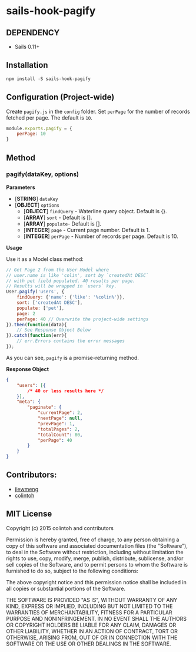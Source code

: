 # sails-hook-pagify

## DEPENDENCY

- Sails 0.11+

## Installation

```javascript
npm install -S sails-hook-pagify
```

## Configuration (Project-wide)

Create `pagify.js` in the `config` folder. Set `perPage` for the number of records fetched per page. The default is `10`.

```javascript
module.exports.pagify = {
    perPage: 10
}
```
## Method

### pagify(dataKey, options)

**Parameters**

- [**STRING**] `dataKey`
- [**OBJECT**] `options`
    - [**OBJECT**] `findQuery` - Waterline query object. Default is {}.
    - [**ARRAY**] `sort` - Default is [].
    - [**ARRAY**] `populate`- Default is [].
    - [**INTEGER**] `page` - Current page number. Default is 1.
    - [**INTEGER**] `perPage` - Number of records per page. Default is 10.

**Usage**

Use it as a Model class method:

```javascript
// Get Page 2 from the User Model where
// user.name is like 'colin', sort by `createdAt DESC`
// with pet field populated. 40 results per page.
// Results will be wrapped in `users` key.
User.pagify('users', {
    findQuery: {'name': {'like': '%colin%'}},
    sort: ['createdAt DESC'],
    populate: ['pet'],
    page: 2
    perPage: 40 // Overwrite the project-wide settings
}).then(function(data){
    // See Response Object Below
}).catch(function(err){
    // err.Errors contains the error messages
});
```

As you can see, `pagify` is a promise-returning method.

**Response Object**
```json
{
    "users": [{
        /* 40 or less results here */
    }],
    "meta": {
        "paginate": {
            "currentPage": 2,
            "nextPage": null,
            "prevPage": 1,
            "totalPages": 2,
            "totalCount": 80,
            "perPage": 40
        }
    }
}
```

## Contributors:
- [jiewmeng](https://github.com/jiewmeng)
- [colintoh](https://github.com/colintoh)

## MIT License
Copyright (c) 2015 colintoh and contributors

Permission is hereby granted, free of charge, to any person obtaining a copy
of this software and associated documentation files (the "Software"), to deal
in the Software without restriction, including without limitation the rights
to use, copy, modify, merge, publish, distribute, sublicense, and/or sell
copies of the Software, and to permit persons to whom the Software is
furnished to do so, subject to the following conditions:

The above copyright notice and this permission notice shall be included in
all copies or substantial portions of the Software.

THE SOFTWARE IS PROVIDED "AS IS", WITHOUT WARRANTY OF ANY KIND, EXPRESS OR
IMPLIED, INCLUDING BUT NOT LIMITED TO THE WARRANTIES OF MERCHANTABILITY,
FITNESS FOR A PARTICULAR PURPOSE AND NONINFRINGEMENT.  IN NO EVENT SHALL THE
AUTHORS OR COPYRIGHT HOLDERS BE LIABLE FOR ANY CLAIM, DAMAGES OR OTHER
LIABILITY, WHETHER IN AN ACTION OF CONTRACT, TORT OR OTHERWISE, ARISING FROM,
OUT OF OR IN CONNECTION WITH THE SOFTWARE OR THE USE OR OTHER DEALINGS IN
THE SOFTWARE.


